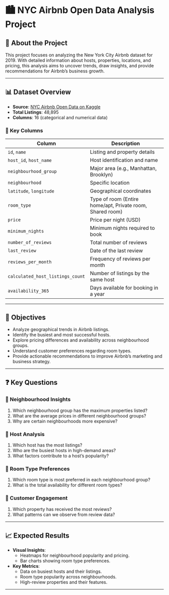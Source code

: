 # 🏙️ NYC Airbnb Open Data Analysis Project  

## 📄 **About the Project**  
This project focuses on analyzing the New York City Airbnb dataset for 2019. With detailed information about hosts, properties, locations, and pricing, this analysis aims to uncover trends, draw insights, and provide recommendations for Airbnb’s business growth.  

---

## 📊 **Dataset Overview**  

- **Source**: [NYC Airbnb Open Data on Kaggle](https://www.kaggle.com/datasets/dgomonov/new-york-city-airbnb-open-data)  
- **Total Listings**: 48,895  
- **Columns**: 16 (categorical and numerical data)  

### 🔑 **Key Columns**  
| Column                        | Description                                                   |  
|-------------------------------|---------------------------------------------------------------|  
| `id`, `name`                  | Listing and property details                                  |  
| `host_id`, `host_name`        | Host identification and name                                 |  
| `neighbourhood_group`         | Major area (e.g., Manhattan, Brooklyn)                       |  
| `neighbourhood`               | Specific location                                            |  
| `latitude`, `longitude`       | Geographical coordinates                                     |  
| `room_type`                   | Type of room (Entire home/apt, Private room, Shared room)    |  
| `price`                       | Price per night (USD)                                        |  
| `minimum_nights`              | Minimum nights required to book                              |  
| `number_of_reviews`           | Total number of reviews                                      |  
| `last_review`                 | Date of the last review                                      |  
| `reviews_per_month`           | Frequency of reviews per month                              |  
| `calculated_host_listings_count` | Number of listings by the same host                         |  
| `availability_365`            | Days available for booking in a year                        |  

---

## 🎯 **Objectives**  

- Analyze geographical trends in Airbnb listings.  
- Identify the busiest and most successful hosts.  
- Explore pricing differences and availability across neighbourhood groups.  
- Understand customer preferences regarding room types.  
- Provide actionable recommendations to improve Airbnb’s marketing and business strategy.  

---

## ❓ **Key Questions**  

### 📌 Neighbourhood Insights  
1. Which neighbourhood group has the maximum properties listed?  
2. What are the average prices in different neighbourhood groups?  
3. Why are certain neighbourhoods more expensive?  

### 📌 Host Analysis  
1. Which host has the most listings?  
2. Who are the busiest hosts in high-demand areas?  
3. What factors contribute to a host’s popularity?  

### 📌 Room Type Preferences  
1. Which room type is most preferred in each neighbourhood group?  
2. What is the total availability for different room types?  

### 📌 Customer Engagement  
1. Which property has received the most reviews?  
2. What patterns can we observe from review data?  

---

## 📈 **Expected Results**  

- **Visual Insights**:  
  - Heatmaps for neighbourhood popularity and pricing.  
  - Bar charts showing room type preferences.  
- **Key Metrics**:  
  - Data on busiest hosts and their listings.  
  - Room type popularity across neighbourhoods.  
  - High-review properties and their features.  

---
